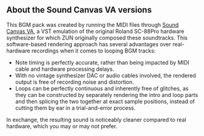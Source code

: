 
## About the Sound Canvas VA versions

This BGM pack was created by running the MIDI files through [Sound Canvas VA](https://www.roland.com/global/products/rc_sound_canvas_va/features/), a VST emulation of the original Roland SC-88Pro hardware synthesizer for which ZUN originally composed these soundtracks. This software-based rendering approach has several advantages over real-hardware recordings when it comes to looping BGM tracks:

* Note timing is perfectly accurate, rather than being impacted by MIDI cable and hardware processing delays.
* With no vintage synthesizer DAC or audio cables involved, the rendered output is free of recording noise and distortion.
* Loops can be perfectly continuous and inherently free of glitches, as they can be constructed by separately rendering the intro and loop parts and then splicing the two together at exact sample positions, instead of cutting them by ear in a trial-and-error process.

In exchange, the resulting sound is noticeably cleaner compared to real hardware, which you may or may not prefer.
